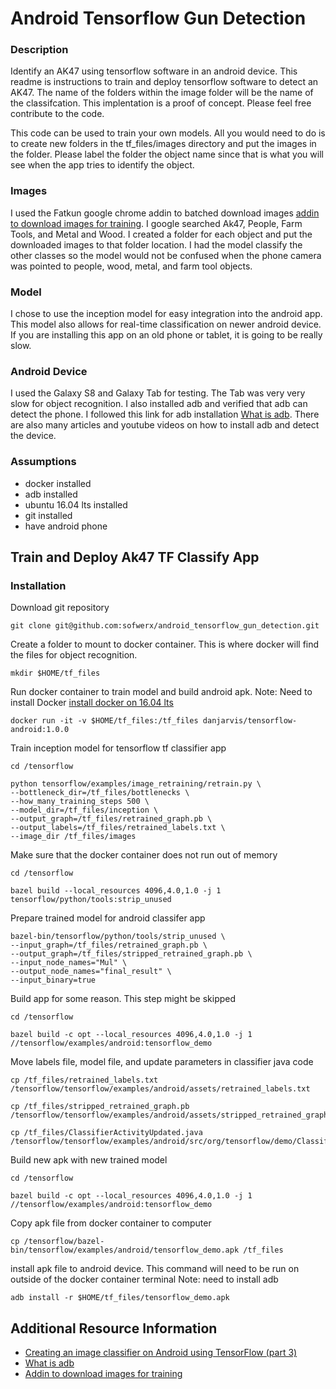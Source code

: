 # Android Tensorflow Gun Detection

### Description
Identify an AK47 using tensorflow software in an android device. This readme is  instructions to train and deploy tensorflow software to detect an AK47. The name of the folders within the image folder will be the name of the classifcation. This implentation is a proof of concept. Please feel free contribute to the code.

This code can be used to train your own models. All you would need to do is to create new folders in the tf_files/images directory and put the images in the folder. Please label the folder the object name since that is what you will see when the app tries to identify the object. 

### Images
I used the Fatkun google chrome addin to batched download images [addin to download images for training](https://www.pcsteps.com/5170-mass-download-images-chrome/). I google searched Ak47, People, Farm Tools, and Metal and Wood. I created a folder for each object and put the downloaded images to that folder location. I had the model classify the other classes so the model would not be confused when the phone camera was pointed to people, wood, metal, and farm tool objects. 

### Model
I chose to use the inception model for easy integration into the android app. This model also allows for real-time classification on newer android device. If you are installing this app on an old phone or tablet, it is going to be really slow.

### Android Device
I used the Galaxy S8 and Galaxy Tab for testing. The Tab was very very slow for object recognition. I also installed adb and verified that adb can detect the phone. I followed this link for adb installation [What is adb](https://developer.android.com/studio/command-line/adb.html#move). There are also many articles and youtube videos on how to install adb and detect the device.



### Assumptions
* docker installed
* adb installed
* ubuntu 16.04 lts installed
* git installed
* have android phone


## Train and Deploy Ak47 TF Classify App
### Installation

Download git repository
```
git clone git@github.com:sofwerx/android_tensorflow_gun_detection.git
```

Create a folder to mount to docker container. This is where docker will find the files for object recognition.

```
mkdir $HOME/tf_files
```

Run docker container to train model and build android apk. Note: Need to install Docker [install docker on 16.04 lts](https://www.digitalocean.com/community/tutorials/how-to-install-and-use-docker-on-ubuntu-16-04)
```
docker run -it -v $HOME/tf_files:/tf_files danjarvis/tensorflow-android:1.0.0
```
Train inception model for tensorflow tf classifier app
```
cd /tensorflow

python tensorflow/examples/image_retraining/retrain.py \
--bottleneck_dir=/tf_files/bottlenecks \
--how_many_training_steps 500 \
--model_dir=/tf_files/inception \
--output_graph=/tf_files/retrained_graph.pb \
--output_labels=/tf_files/retrained_labels.txt \
--image_dir /tf_files/images
```

Make sure that the docker container does not run out of memory

```
cd /tensorflow

bazel build --local_resources 4096,4.0,1.0 -j 1 tensorflow/python/tools:strip_unused
```
Prepare trained model for android classifer app

```
bazel-bin/tensorflow/python/tools/strip_unused \
--input_graph=/tf_files/retrained_graph.pb \
--output_graph=/tf_files/stripped_retrained_graph.pb \
--input_node_names="Mul" \
--output_node_names="final_result" \
--input_binary=true
```
Build app for some reason. This step might be skipped
```
cd /tensorflow

bazel build -c opt --local_resources 4096,4.0,1.0 -j 1 //tensorflow/examples/android:tensorflow_demo
```
Move labels file, model file, and update parameters in classifier java code
```
cp /tf_files/retrained_labels.txt /tensorflow/tensorflow/examples/android/assets/retrained_labels.txt

cp /tf_files/stripped_retrained_graph.pb /tensorflow/tensorflow/examples/android/assets/stripped_retrained_graph.pb

cp /tf_files/ClassifierActivityUpdated.java /tensorflow/tensorflow/examples/android/src/org/tensorflow/demo/ClassifierActivity.java
```
Build new apk with new trained model
```
cd /tensorflow

bazel build -c opt --local_resources 4096,4.0,1.0 -j 1 //tensorflow/examples/android:tensorflow_demo
```
Copy apk file from docker container to computer
```
cp /tensorflow/bazel-bin/tensorflow/examples/android/tensorflow_demo.apk /tf_files
```

install apk file to android device. This command will need to be run on outside of the docker container terminal Note: need to install adb
```
adb install -r $HOME/tf_files/tensorflow_demo.apk
```



## Additional Resource Information

* [Creating an image classifier on Android using TensorFlow (part 3)](https://medium.com/@daj/creating-an-image-classifier-on-android-using-tensorflow-part-3-215d61cb5fcd)
* [What is adb](https://developer.android.com/studio/command-line/adb.html#move)
* [Addin to download images for training](https://www.pcsteps.com/5170-mass-download-images-chrome/)

